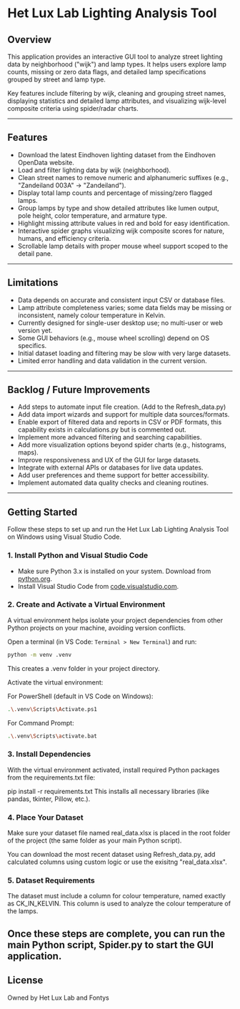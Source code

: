 # Het Lux Lab Lighting Analysis Tool

## Overview

This application provides an interactive GUI tool to analyze street lighting data by neighborhood ("wijk") and lamp types. It helps users explore lamp counts, missing or zero data flags, and detailed lamp specifications grouped by street and lamp type.

Key features include filtering by wijk, cleaning and grouping street names, displaying statistics and detailed lamp attributes, and visualizing wijk-level composite criteria using spider/radar charts.

---

## Features

- Download the latest Eindhoven lighting dataset from the Eindhoven OpenData website.
- Load and filter lighting data by wijk (neighborhood).
- Clean street names to remove numeric and alphanumeric suffixes (e.g., "Zandeiland 003A" → "Zandeiland").
- Display total lamp counts and percentage of missing/zero flagged lamps.
- Group lamps by type and show detailed attributes like lumen output, pole height, color temperature, and armature type.
- Highlight missing attribute values in red and bold for easy identification.
- Interactive spider graphs visualizing wijk composite scores for nature, humans, and efficiency criteria.
- Scrollable lamp details with proper mouse wheel support scoped to the detail pane.

---

## Limitations

- Data depends on accurate and consistent input CSV or database files.
- Lamp attribute completeness varies; some data fields may be missing or inconsistent, namely colour temperature in Kelvin.
- Currently designed for single-user desktop use; no multi-user or web version yet.
- Some GUI behaviors (e.g., mouse wheel scrolling) depend on OS specifics.
- Initial dataset loading and filtering may be slow with very large datasets.
- Limited error handling and data validation in the current version.

---

## Backlog / Future Improvements

- Add steps to automate input file creation. (Add to the Refresh_data.py)
- Add data import wizards and support for multiple data sources/formats.
- Enable export of filtered data and reports in CSV or PDF formats, this capability exists in calculations.py but is commented out.
- Implement more advanced filtering and searching capabilities.
- Add more visualization options beyond spider charts (e.g., histograms, maps).
- Improve responsiveness and UX of the GUI for large datasets.
- Integrate with external APIs or databases for live data updates.
- Add user preferences and theme support for better accessibility.
- Implement automated data quality checks and cleaning routines.

---

## Getting Started

Follow these steps to set up and run the Het Lux Lab Lighting Analysis Tool on Windows using Visual Studio Code.

### 1. Install Python and Visual Studio Code

- Make sure Python 3.x is installed on your system. Download from [python.org](https://www.python.org/downloads/windows/).
- Install Visual Studio Code from [code.visualstudio.com](https://code.visualstudio.com/).

### 2. Create and Activate a Virtual Environment

A virtual environment helps isolate your project dependencies from other Python projects on your machine, avoiding version conflicts.

Open a terminal (in VS Code: `Terminal > New Terminal`) and run:

```bash
python -m venv .venv
```
This creates a .venv folder in your project directory.

Activate the virtual environment:

For PowerShell (default in VS Code on Windows):
```bash
.\.venv\Scripts\Activate.ps1
```
For Command Prompt:
```bash
.\.venv\Scripts\activate.bat
```
### 3. Install Dependencies
With the virtual environment activated, install required Python packages from the requirements.txt file:

pip install -r requirements.txt
This installs all necessary libraries (like pandas, tkinter, Pillow, etc.).

### 4. Place Your Dataset
Make sure your dataset file named real_data.xlsx is placed in the root folder of the project (the same folder as your main Python script).

You can download the most recent dataset using Refresh_data.py, add calculated columns using custom logic or use the exisitng "real_data.xlsx".

### 5. Dataset Requirements
The dataset must include a column for colour temperature, named exactly as CK_IN_KELVIN. This column is used to analyze the colour temperature of the lamps.

Once these steps are complete, you can run the main Python script, Spider.py to start the GUI application.
---

## License

Owned by Het Lux Lab and Fontys


